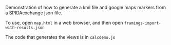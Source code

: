 Demonstration of how to generate a kml file and google maps markers from a SPIDAexchange json file.

To use, open ```map.html``` in a web browser, and then open ```framings-import-with-results.json```

The code that generates the views is in ```calcdemo.js```
